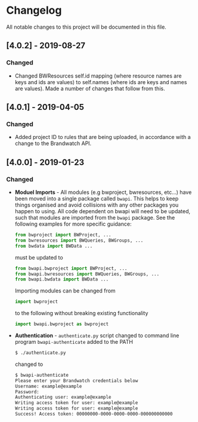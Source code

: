 # Changelog
All notable changes to this project will be documented in this file.

## [4.0.2] - 2019-08-27
### Changed
* Changed BWResources self.id mapping (where resource names are keys and ids are values) to self.names (where ids are keys and names are values). Made a number of changes that follow from this.

## [4.0.1] - 2019-04-05
### Changed
* Added project ID to rules that are being uploaded, in accordance with a change to the Brandwatch API.

## [4.0.0] - 2019-01-23
### Changed
* **Moduel Imports** - All modules (e.g bwproject, bwresources, etc...) have been moved into a single package called `bwapi`. This helps to keep things organised and avoid collisions with any other packages you happen to using. All code dependent on bwapi will need to be updated, such that modules are imported from the `bwapi` package. See the following examples for more specific guidance:
    ```python
    from bwproject import BWProject, ...
    from bwresources import BWQueries, BWGroups, ...
    from bwdata import BWData ...
    ```
    must be updated to
    ```python
    from bwapi.bwproject import BWProject, ...
    from bwapi.bwresources import BWQueries, BWGroups, ...
    from bwapi.bwdata import BWData ...
    ```
    Importing modules can be changed from
    ```python
    import bwproject
    ```
    to the following without breaking existing functionality
    ```python
    import bwapi.bwproject as bwproject
    ```
* **Authentication** - `authenticate.py` script changed to command line program `bwapi-authenticate` added to the PATH
    ```bash
    $ ./authenticate.py
    ```
    changed to
    ```bash
    $ bwapi-authenticate
    Please enter your Brandwatch credentials below
    Username: example@example
    Password:
    Authenticating user: example@example
    Writing access token for user: example@example
    Writing access token for user: example@example
    Success! Access token: 00000000-0000-0000-0000-000000000000
    ```